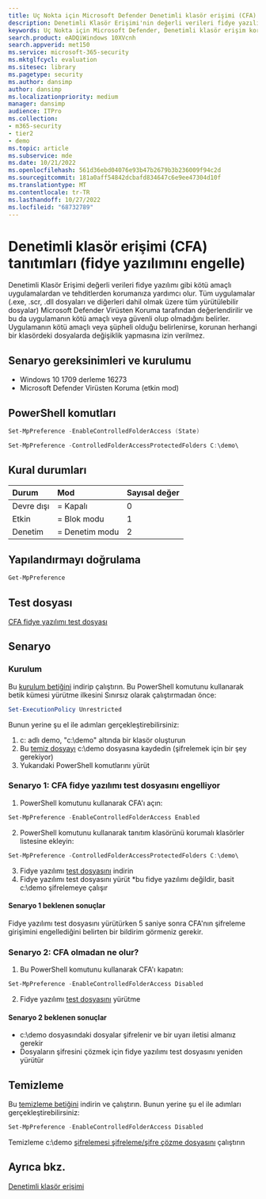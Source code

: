 ```yaml
---
title: Uç Nokta için Microsoft Defender Denetimli klasör erişimi (CFA) tanıtımları
description: Denetimli Klasör Erişimi'nin değerli verileri fidye yazılımı gibi kötü amaçlı uygulamalardan ve tehditlerden nasıl koruduğunu gösterir.
keywords: Uç Nokta için Microsoft Defender, Denetimli klasör erişim koruması, Denetimli klasör erişimi tanıtımı
search.product: eADQiWindows 10XVcnh
search.appverid: met150
ms.service: microsoft-365-security
ms.mktglfcycl: evaluation
ms.sitesec: library
ms.pagetype: security
ms.author: dansimp
author: dansimp
ms.localizationpriority: medium
manager: dansimp
audience: ITPro
ms.collection:
- m365-security
- tier2
- demo
ms.topic: article
ms.subservice: mde
ms.date: 10/21/2022
ms.openlocfilehash: 561d36ebd04076e93b47b2679b3b236009f94c2d
ms.sourcegitcommit: 181a0aff54842dcbafd834647c6e9ee47304d10f
ms.translationtype: MT
ms.contentlocale: tr-TR
ms.lasthandoff: 10/27/2022
ms.locfileid: "68732789"
---
```

# <a name="controlled-folder-access-cfa-demonstrations-block-ransomware"></a>Denetimli klasör erişimi (CFA) tanıtımları (fidye yazılımını engelle)

Denetimli Klasör Erişimi değerli verileri fidye yazılımı gibi kötü amaçlı uygulamalardan ve tehditlerden korumanıza yardımcı olur. Tüm uygulamalar (.exe, .scr, .dll dosyaları ve diğerleri dahil olmak üzere tüm yürütülebilir dosyalar) Microsoft Defender Virüsten Koruma tarafından değerlendirilir ve bu da uygulamanın kötü amaçlı veya güvenli olup olmadığını belirler. Uygulamanın kötü amaçlı veya şüpheli olduğu belirlenirse, korunan herhangi bir klasördeki dosyalarda değişiklik yapmasına izin verilmez.

## <a name="scenario-requirements-and-setup"></a>Senaryo gereksinimleri ve kurulumu

- Windows 10 1709 derleme 16273
- Microsoft Defender Virüsten Koruma (etkin mod)

## <a name="powershell-commands"></a>PowerShell komutları

```powershell
Set-MpPreference -EnableControlledFolderAccess (State)
```

```powershell
Set-MpPreference -ControlledFolderAccessProtectedFolders C:\demo\
```

## <a name="rule-states"></a>Kural durumları

|Durum | Mod| Sayısal değer |
|:---|:---|:---|
| Devre dışı | = Kapalı | 0 |
| Etkin | = Blok modu | 1 |
| Denetim | = Denetim modu | 2 |

## <a name="verify-configuration"></a>Yapılandırmayı doğrulama

```powershell
Get-MpPreference
```

## <a name="test-file"></a>Test dosyası

[CFA fidye yazılımı test dosyası](https://demo.wd.microsoft.com/Content/ransomware_testfile_unsigned.exe)

## <a name="scenarios"></a>Senaryo

### <a name="setup"></a>Kurulum

Bu [kurulum betiğini](https://demo.wd.microsoft.com/Content/CFA_SetupScript.zip) indirip çalıştırın. Bu PowerShell komutunu kullanarak betik kümesi yürütme ilkesini Sınırsız olarak çalıştırmadan önce: 

```powershell
Set-ExecutionPolicy Unrestricted
```

Bunun yerine şu el ile adımları gerçekleştirebilirsiniz:

1. c: adlı demo, "c:\demo" altında bir klasör oluşturun
2. Bu [temiz dosyayı](https://demo.wd.microsoft.com/Content/testfile_safe.txt) c:\demo dosyasına kaydedin (şifrelemek için bir şey gerekiyor)
3. Yukarıdaki PowerShell komutlarını yürüt

### <a name="scenario-1-cfa-blocks-ransomware-test-file"></a>Senaryo 1: CFA fidye yazılımı test dosyasını engelliyor

1. PowerShell komutunu kullanarak CFA'ı açın:
  
```powershell
Set-MpPreference -EnableControlledFolderAccess Enabled
```

2. PowerShell komutunu kullanarak tanıtım klasörünü korumalı klasörler listesine ekleyin:

```powershell
Set-MpPreference -ControlledFolderAccessProtectedFolders C:\demo\
```

3. Fidye yazılımı [test dosyasını](https://demo.wd.microsoft.com/Content/ransomware_testfile_unsigned.exe) indirin
4. Fidye yazılımı test dosyasını yürüt *bu fidye yazılımı değildir, basit c:\demo şifrelemeye çalışır

#### <a name="scenario-1-expected-results"></a>Senaryo 1 beklenen sonuçlar

Fidye yazılımı test dosyasını yürütürken 5 saniye sonra CFA'nın şifreleme girişimini engellediğini belirten bir bildirim görmeniz gerekir.

### <a name="scenario-2-what-would-happen-without-cfa"></a>Senaryo 2: CFA olmadan ne olur?

1. Bu PowerShell komutunu kullanarak CFA'ı kapatın:

```powershell
Set-MpPreference -EnableControlledFolderAccess Disabled
```

2. Fidye yazılımı [test dosyasını](https://demo.wd.microsoft.com/Content/ransomware_testfile_unsigned.exe) yürütme

#### <a name="scenario-2-expected-results"></a>Senaryo 2 beklenen sonuçlar

- c:\demo dosyasındaki dosyalar şifrelenir ve bir uyarı iletisi almanız gerekir
- Dosyaların şifresini çözmek için fidye yazılımı test dosyasını yeniden yürütür

## <a name="clean-up"></a>Temizleme

Bu [temizleme betiğini](https://demo.wd.microsoft.com/Content/ASR_CFA_CleanupScript.zip) indirin ve çalıştırın. Bunun yerine şu el ile adımları gerçekleştirebilirsiniz:

```powershell
Set-MpPreference -EnableControlledFolderAccess Disabled
```

Temizleme c:\demo [şifrelemesi şifreleme/şifre çözme dosyasını](https://demo.wd.microsoft.com/Content/ransomware_cleanup_encrypt_decrypt.exe) çalıştırın

## <a name="see-also"></a>Ayrıca bkz.
[Denetimli klasör erişimi](/windows/threat-protection/windows-defender-exploit-guard/controlled-folders-exploit-guard?ocid=wd-av-demo-cfa-bottom)
